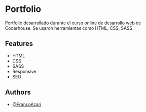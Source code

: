 
# Portfolio

Portfolio desarrollado durante el curso online de desarrollo web de Coderhouse. Se usaron herramientas como HTML, CSS, SASS. 



## Features

- HTML
- CSS
- SASS
- Responsive
- SEO


## Authors

- [@FrancoAzari](https://www.github.com/FrancoAzari)